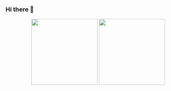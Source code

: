 ### Hi there 👋
<div align="center">
	<img height="180em" src="https://github-readme-stats.vercel.app/api?username=Hungpd170501&show_icons=true&hide_border=true&&count_private=true&include_all_commits=true&theme=gruvbox"/>
	<img height="180em" src="https://github-readme-stats.vercel.app/api/top-langs/?username=Hungpd170501&theme=gruvbox&show_icons=true&hide_border=true&layout=compact&langs_count=6"/>
</div>

<!--
**Hungpd170501/Hungpd170501** is a ✨ _special_ ✨ repository because its `README.md` (this file) appears on your GitHub profile.

Here are some ideas to get you started:

- 🔭 I’m currently working on ...
- 🌱 I’m currently learning ...
- 👯 I’m looking to collaborate on ...
- 🤔 I’m looking for help with ...
- 💬 Ask me about ...
- 📫 How to reach me: ...
- 😄 Pronouns: ...
- ⚡ Fun fact: ...
-->
